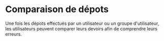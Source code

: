 # Comparaison de dépots

Une fois les dépots effectués par un utilisateur ou un groupe d'utilisateur, les utilisateurs peuvent comparer leurs devoirs
afin de comprendre leurs erreurs.
